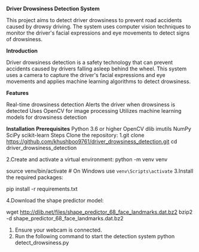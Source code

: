 
**Driver Drowsiness Detection System**

This project aims to detect driver drowsiness to prevent road accidents caused by drowsy driving. 
The system uses computer vision techniques to monitor the driver's facial expressions and eye movements to detect signs of drowsiness.


**Introduction**

Driver drowsiness detection is a safety technology that can prevent accidents caused by drivers falling asleep behind the wheel.
This system uses a camera to capture the driver's facial expressions and eye movements and applies machine learning algorithms to detect drowsiness.

**Features**

Real-time drowsiness detection
Alerts the driver when drowsiness is detected
Uses OpenCV for image processing
Utilizes machine learning models for drowsiness detection

**Installation**
**Prerequisites**
Python 3.6 or higher
OpenCV
dlib
imutils
NumPy
SciPy
scikit-learn
Steps
Clone the repository:
1.git clone https://github.com/khushboo9761/driver_drowsiness_detection.git
cd driver_drowsiness_detection

2.Create and activate a virtual environment:
python -m venv venv

source venv/bin/activate   # On Windows use `venv\Scripts\activate`
3.Install the required packages:

pip install -r requirements.txt

4.Download the shape predictor model:

wget http://dlib.net/files/shape_predictor_68_face_landmarks.dat.bz2
bzip2 -d shape_predictor_68_face_landmarks.dat.bz2

1. Ensure your webcam is connected.
2. Run the following command to start the detection system
   python detect_drowsiness.py
